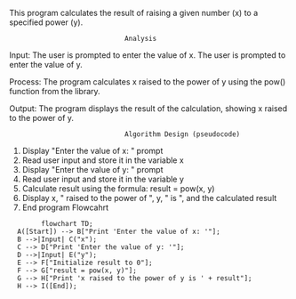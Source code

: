 This program calculates the result of raising a given number (x) to a specified power (y).

                                 Analysis

Input:
The user is prompted to enter the value of x.
The user is prompted to enter the value of y.

Process:
The program calculates x raised to the power of y using the pow() function from the <cmath> library.

Output:
The program displays the result of the calculation, showing x raised to the power of y.

                                 Algorithm Design (pseudocode)
1. Display "Enter the value of x: " prompt
2. Read user input and store it in the variable x
3. Display "Enter the value of y: " prompt
4. Read user input and store it in the variable y
5. Calculate result using the formula: result = pow(x, y)
6. Display x, " raised to the power of ", y, " is ", and the calculated result
7. End program
                                Flowcahrt
```mermaid
        flowchart TD;
  A([Start]) --> B["Print 'Enter the value of x: '"];
  B -->|Input| C("x");
  C --> D["Print 'Enter the value of y: '"];
  D -->|Input| E("y");
  E --> F["Initialize result to 0"];
  F --> G["result = pow(x, y)"];
  G --> H["Print 'x raised to the power of y is ' + result"];
  H --> I([End]);
```
